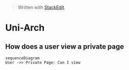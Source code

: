 


> Written with [StackEdit](https://stackedit.io/).

# Uni-Arch

## How does a user view a private page
```mermaid
sequenceDiagram
User ->> Private Page: Can I view 
```

<!--stackedit_data:
eyJoaXN0b3J5IjpbLTIxNDYxNDc1OTQsLTE1MzcyNjIzNDFdfQ
==
-->